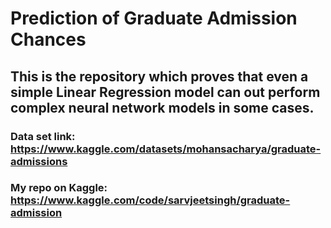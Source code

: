 # Prediction of Graduate Admission Chances 
## This is the repository which proves that even a simple Linear Regression model can out perform complex neural network models in some cases.

### Data set link: https://www.kaggle.com/datasets/mohansacharya/graduate-admissions
### My repo on Kaggle: https://www.kaggle.com/code/sarvjeetsingh/graduate-admission
